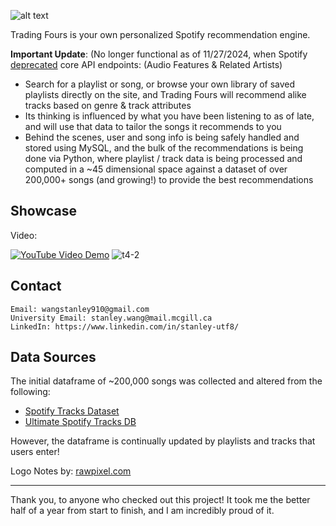![alt text](/react_app/public/logot4.png)

Trading Fours is your own personalized Spotify recommendation engine. 

**Important Update**: (No longer functional as of 11/27/2024, when Spotify [deprecated](https://developer.spotify.com/blog/2024-11-27-changes-to-the-web-api) core API endpoints: (Audio Features & Related Artists)

- Search for a playlist or song, or browse your own library of saved playlists directly on the site, and Trading Fours will recommend alike tracks based on genre & track attributes
- Its thinking is influenced by what you have been listening to as of late, and will use that data to tailor the songs it recommends to you
- Behind the scenes, user and song info is being safely handled and stored using MySQL, and the bulk of the recommendations is being done via Python, where playlist / track data is being processed and computed in a ~45 dimensional space against a dataset of over 200,000+ songs (and growing!) to provide the best recommendations

## Showcase 
Video:

[![YouTube Video Demo](https://github.com/user-attachments/assets/b10b195e-9931-4f60-8f27-472a6f421d10)](https://www.youtube.com/watch?v=sx5btkY24hQ)
![t4-2](https://github.com/user-attachments/assets/4c156f4c-ce57-4df9-a797-24af25525b14)




## Contact

    Email: wangstanley910@gmail.com
    University Email: stanley.wang@mail.mcgill.ca
    LinkedIn: https://www.linkedin.com/in/stanley-utf8/

## Data Sources

The initial dataframe of ~200,000 songs was collected and altered from the following:

- [Spotify Tracks Dataset](https://www.kaggle.com/datasets/maharshipandya/-spotify-tracks-dataset)
- [Ultimate Spotify Tracks DB](https://www.kaggle.com/datasets/zaheenhamidani/ultimate-spotify-tracks-db)

However, the dataframe is continually updated by playlists and tracks that users enter!

Logo Notes by: <a href="https://www.freepik.com/free-vector/illustration-set-music-note-icons_2582736.htm#query=music%20note%20svg&position=12&from_view=keyword&track=ais_user&uuid=d09becc7-341a-4a7c-9fac-31370426cbc0">rawpixel.com</a>

___

Thank you, to anyone who checked out this project! It took me the better half of a year from start to finish, and I am incredibly proud of it. 
